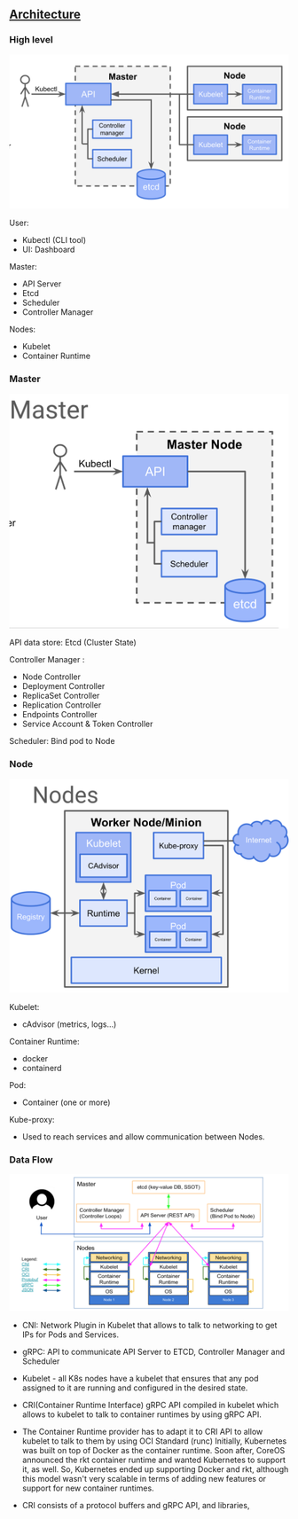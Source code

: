 ## [Architecture](https://kubernetes.io/docs/concepts/architecture/)

### High level

![High Level](./img/highlevel.png)

User:
  * Kubectl (CLI tool)
  * UI: Dashboard

Master:
  * API Server
  * Etcd
  * Scheduler
  * Controller Manager

Nodes:
  * Kubelet
  * Container Runtime

### Master

![Master](./img/master.png)

API data store: Etcd (Cluster State)

Controller Manager :
  * Node Controller
  * Deployment Controller
  * ReplicaSet Controller
  * Replication Controller
  * Endpoints Controller
  * Service Account & Token Controller

Scheduler: Bind pod to Node


### Node

![](./img/node.png)

Kubelet:
  * cAdvisor (metrics, logs...)

Container Runtime:
  * docker
  * containerd

Pod:
  * Container (one or more)

Kube-proxy:
  * Used to reach services and allow communication between Nodes.


### Data Flow

![](./img/flow.png)

* CNI: Network Plugin in Kubelet that allows to talk to networking to get IPs for Pods and Services.

* gRPC: API to communicate API Server to ETCD, Controller Manager and Scheduler

* Kubelet - all K8s nodes have a kubelet that ensures that any pod assigned to it are running and configured in the desired state.

* CRI(Container Runtime Interface) gRPC API compiled in kubelet which allows to kubelet to talk to container runtimes by using gRPC API.

* The Container Runtime provider has to adapt it to CRI API to allow kubelet to talk to them by using OCI Standard (runc)
Initially, Kubernetes was built on top of Docker as the container runtime. Soon after, CoreOS announced the rkt container runtime and wanted Kubernetes to support it, as well. So, Kubernetes ended up supporting Docker and rkt, although this model wasn't very scalable in terms of adding new features or support for new container runtimes.

* CRI consists of a protocol buffers and gRPC API, and libraries,
